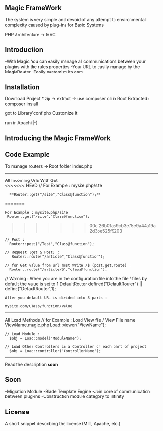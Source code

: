 ## Magic FrameWork

The system is very simple and devoid of any attempt to environmental complexity caused by plug-ins for Basic Systems

PHP Architecture -> MVC



## Introduction

-With Magic You can easily manage all communications between your plugins with the rules properties
-Your URL to easily manage by the MagicRouter
-Easily customize its core


## Installation

Download Project *.zip -> extract -> use composer cli in Root Extracted : composer install 

got to Library\conf.php    Customize it

run in Apachi |-)


## Introducing the Magic FrameWork
	
## Code Example

To manage routers -> Root folder  index.php

----------------------------------------------
All Incoming Urls With Get   
<<<<<<< HEAD
	// For Example : mysite.php/site
	
 	  **Router::get("/site","Class@function");**
=======
	
	For Example : mysite.php/site
 	 Router::get("/site","Class@function");
>>>>>>> 00cf26b01a59cb3e75e9a44a19a2d3be525f9203
	
	// Post :
	  Router::post("/Test","Class@function");
	
	// Request (get & Post) : 
	   Router::route("/article","Class@function");

	// for Get value from url must Write /$ (post,get,route) : 
	  Router::route("/article/$","class@function"); 

// Warning : When you are in the configuration file into the file / files by default the value is set to 1 DefaultRouter
	 defined("DefaultRouter")
            || define("DefaultRouter",1);

	After you default URL is divided into 3 parts : 

	mysite.com/Class/function/value
----------------------------------------------
All Load Methods
	// for Example : Load View file / View File name   ViewName.magic.php
	  Load::viewer("ViewName"); 
	
	// Load Module : 
	  $obj = Load::model("ModuleName");
	
	// Load Other Controllers in a Controller or each part of project
	  $obj = Load::controller('ControllerName'); 
----------------------------------------------

Read the description **soon**


## Soon

-Migration Module
-Blade Template Engine
-Join core of communication between plug-ins
-Construction module category to infinity


## License

A short snippet describing the license (MIT, Apache, etc.)
